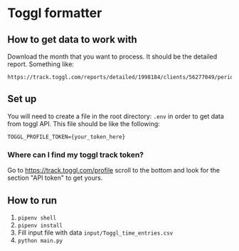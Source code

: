 # Toggl formatter

## How to get data to work with

Download the month that you want to process. It should be the detailed report. Something like:

```
https://track.toggl.com/reports/detailed/1998184/clients/56277049/period/thisMonth
```

## Set up

You will need to create a file in the root directory: `.env` in order to get data from toggl API.
This file should be like the following:

```text
TOGGL_PROFILE_TOKEN={your_token_here}
```

### Where can I find my toggl track token?

Go to <https://track.toggl.com/profile> scroll to the bottom and look for the section "API token" to get yours.

## How to run

1. `pipenv shell`
2. `pipenv install`
3. Fill input file with data `input/Toggl_time_entries.csv`
4. `python main.py`

